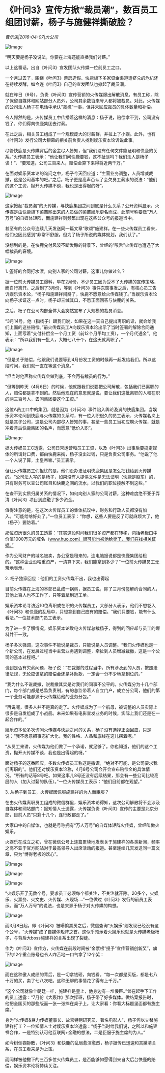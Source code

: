 # 《叶问3》宣传方掀“裁员潮”，数百员工组团讨薪，杨子与施健祥撕破脸？

*曹乐溪|2016-04-07|大公司*

![Image](http://static.ylzbl.com/uploads/ueditor/php/upload/image/20170913/1505297543604270.jpeg)

“明天要是杨子没说法，你要在上海还能直播我们讨薪。”

以上这番话，出自《叶问3》宣发团队火传媒一位前员工之口。

一个月过去了，围绕《叶问3》票房造假、快鹿旗下多家资金渠道遭挤兑的危机还在持续发酵，如今连《叶问3》自己的宣发团队也掀起了裁员潮。

就在昨日（6号），负责《叶问3》宣传营销的火传媒爆出解散消息，有员工称，除了保留自媒体和网站部分人员外，公司其余数百来号人都将被裁员。对此，火传媒的公司法人杨子在电话中承认“裁撤”一事，但并未回应裁员的具体数量和补偿。

令人愕然的是，火传媒员工中传播着这样的消息：杨子说，赔偿拿不到，公司没有钱了，你们得向快鹿集团去讨薪。

在此之后，相关员工组成了一个规模庞大的讨薪群，并拉上了小娱。此外，也有《叶问3》发行公司大银幕的相关前负责人找到娱乐资本论诉说此事。

尽管快鹿是火传媒背后的金主尽人皆知，但“我们没有任何文件能证明和快鹿的关系。”火传媒员工表示：“他让我们问快鹿要钱，这不扯淡吗？我们法人是杨子诶！”、“要知道，公司三百来人，赔偿金算下来得将近两千万。”

在面对娱乐资本论的询问之中，杨子今天回应道：“主营业务调整，人员增减裁撤，这是公司基本的吧。”之后，杨子更是高声否认了会欠员工薪水的说法：“他们的这个工资，抛开火传媒不谈，我也是出得起的呀”。

![Image](http://si1.go2yd.com/get-image/0GdwrBSlGN6)

这家掀起“裁员潮”的火传媒，与快鹿集团之间到底是什么关系？公开资料显示，火传媒是由快鹿旗下菜苗网出来的人员做的菜苗娱乐更名而成，此前号称要做“万人万号”的自媒体矩阵，而施建祥则频繁出现在这些公众号的报道当中。

甚至有的公众号连续几天发送同一篇文章“歌颂”施建祥。在一些火传媒员工看来，他们也因此感到“非常不舒服，但为了杨子所说的媒体规划，我们认了。”

没想到的是，在快鹿兑付风波不断发酵的背景下，曾经的“喉舌”火传媒也遭遇了大幅裁员的窘境。

![Image](http://si1.go2yd.com/get-image/0GdwrLgH560)

1. 签好的合同打水漂，向别人家的公司讨薪，这事儿你做过么？

据一位前火传媒员工爆料，早在2月份，不少员工因为受不了火传媒的宣传策略，而自行离开。之后到了3月份，等到《叶问3》事件东窗事发之后，有核心员工告诉娱乐资本论，“杨子和施建祥闹掰了，快鹿不愿意给火传媒钱了。”当娱乐资本论向杨子求证这一点时，杨子却三缄其口，不愿正面回答与快鹿的关系。

之后，杨子在公司内部全体大会突然宣布了大规模的裁员消息。

“3月14号，他（指杨子）跟我们说，如果在这一天自己提出离职的话，就会给我们上面的这些赔偿。”前火传媒员工A向娱乐资本论出示了当时签署的解除合同通知，上面写着“支付补偿金一个月工资（前12个月平均工资），一个月代通金”。他表示：“所以我们有一批人，大概七八十个，在这天就离职了。”

![Image](http://si1.go2yd.com/get-image/0Gdwr8t7q76)

“但是关于赔偿，他跟我们说要等到4月份发工资的时候再一起发给我们。所以这段时间，我们就一直在等这个消息。”

“但当时他声称火传媒会做到底，不会再有裁员的行为。”

“但等到昨天（4月6日）的时候，他就跟我们说要把公司解散，包括我们已离职的人，赔偿都是拿不到的。然后他现在的意思就是说，要让我们这批离职的人和在职的两三百号人，去问集团要这个工资。”

这位A员工口中的集团，就是因为《叶问3》事件陷入舆论漩涡的快鹿集团。当娱乐资本论问到快鹿与火传媒的关系时，有一位入职很久的员工表示，火传媒名义上就是其子公司，这是公司内部尽人皆知的事，甚至一些员工当初应聘火传媒，就是冲着背后快鹿集团的名声，而愿意“低价入职”。

![Image](http://si1.go2yd.com/get-image/0GdwrFbtY48)

据火传媒员工C透露，公司日常运营和员工工资，以及《叶问3》出事后要搞定媒体的所谓封口费，都由快鹿来掏，杨子没出过钱，只是负责公司事务。“他说了他一个人说了算，土皇帝嘛，”员工表示。

但让火传媒员工们担忧的是，他们没办法证明快鹿集团是怎么把钱给到火传媒的。“公司法人写的是杨子，如果没有人提供文件是无法证明（快鹿是股东）的，只有财务可以查公司账目和快鹿之间的流水，以我们的职位接触不到这些。”

在查不到实质归属关系的情况下，如何向别人家的公司讨薪，这种难度绝不亚于弄清《叶问3》项目到底融了多少资金。

值得注意的是，在这次火传媒员工的集体抗议中，财务和行政人员都没有加入。“可能给啥好处了。”一位员工表示：“你想，这些人要是反了可就麻烦大了，他（杨子）要防着。”

那位资历很久的员工透露：“其实这段时间我们很多资产都在转移，包括老板口中价值1000万元的域名（www.huo.com）很可能也被他给卖了，我们在找相关证据。”

作为公司财产的域名被卖，办公室是租来的，连电脑据说都是快鹿集团给租的。“这种企业没啥重资产，一清算下来，我们能拿到多少？”一位前火传媒员工无奈地表示。

2. 杨子独家回应：他们的工资火传媒不出，我也出得起

目前火传媒在上海的本部已乱成一锅粥，据员工说，除了三月份签解约合同的人，其他上百人也不工作了，只等着拿到退工单。

娱乐资本论寻访近10位离职或在职的火传媒员工，大部分人表示，他们不想卷入《叶问3》和快鹿的乱局中，只想拿到自己应有的赔偿。“我们只要钱，能有什么看法。”一位技术部门员工表示。

为了进一步了解情况，娱乐资本论致电火传媒总裁杨子，得到的回应却与员工的爆料并不一致。

杨子多次强调，这次事件不能说是裁员，只能说是人员调整。“我们火传媒也是一个新公司，在发展过程当中主营业务遇到调整，牵扯到人员增减裁撤，这是一个公司的基本过程吧。”

谈到是否有欠薪问题，杨子说：“在裁撤的过程当中，所有涉及到的人员，按照法律法规，无论应该拿的赔偿金还是补助款，一定会一分不少地拿到位的。”

“我为什么不说裁撤，说裁撤其实是对我们的同事不公平的。火传媒分为十几个部门，每个部门都是总监负责制，有的总监带着人自立门户，成立分公司，他们的第一个业务可能都源于火传媒给他的业务分包。”

“再说呢，很多人并不是真的走了。火传媒成为了一个航母，被调整的人员实际上很多是自发组成了小战舰。未来如果有电影宣发业务的时候，实际上我们还是在一起合作的。”

娱乐资本论多次询问火传媒与快鹿之间的关系，杨子没有选择正面回应，只是说：“我不愿意把事态扩大化，我的性格、人品和底线在这儿摆着呢。”

“从员工来讲，火传媒为他们做了一个承诺，就足够了。你也知道，他们的这个工资，抛开火传媒不谈，我也是出得起的呀。”

面对杨子的这番回应，多数火传媒员工称这是撒谎，“绝对不可能，是公司要求我们离职的”。他们还对娱乐资本论称，4月8号公司会开会宣布赔偿金的具体情况。“所有的话等8号吧。如果这事儿8号还没有后续结果，那会有一些公司比较高层的人（加入讨薪的队伍）。”一位火传媒员工表示：“他们目前都在观望。”

3. 从杨子到员工，火传媒因佩服施建祥的为人而臣服？

在由火传媒离职员工组成的微信群里，娱乐资本论得知，这次公司解散将不会涉及自媒体和网站部门：据知情人士透露，火传媒负责《叶问3》宣传的主要是北京分部，目前人员“只剩十几个，连行政都走了。”

大家口中的自媒体，也就是号称拥有“万人万号”的自媒体矩阵火传媒，曾经叫做火娱乐。

火娱乐在成立之初，曾在微信公号上连篇累牍地发表关于施建祥的各类新闻，频率之高不亚于官方网站对于最高领导人出席活动的报道。甚至连续几天发送同一篇文章，只为“博得老板的欢心”。

![Image](http://si1.go2yd.com/get-image/0GdwrEPO8jg)

![Image](http://si1.go2yd.com/get-image/0GdwrH59vsW)

![Image](http://si1.go2yd.com/get-image/0GdwrJNmN5U)

“火娱乐开了无数个号，要求员工必须每个都关注，不关注就开除。20多个，火娱乐、火票务、火文史、火传媒、火现场....”一位做过《叶问3》发行的前员工表示。而“万人万号”的说法，也是来源于杨子对火传媒的构想。

![Image](http://si1.go2yd.com/get-image/0GdwrJy0vkO)

而3月8日起，即《叶问3》被曝偷票房之后，微信查询“火娱乐”则发现已经没有这个公号，“火传媒”成了自媒体矩阵之首。这似乎预示着火娱乐也就是火传媒老板杨子，与背后大boss施建祥的关系出现了裂缝。

作为《叶问3》宣传方，火传媒在前段时间被“金票根”授予“宣传营销创新奖”，旗下的12个重点账号也令人咋舌地一口气拿了12个奖：

![Image](http://si1.go2yd.com/get-image/0GdwrMTONEm)

而在这种傲人成绩的背后，是一切拿钱砸，向钱看。“每一次都是买版，都是七八十万的买，卖了七八次吧。这种无聊的事情花了得有上千万。”

“这个公司就像个朝廷一样，施建祥是皇上，他身边有一堆佞臣。”曾在起手下工作的员工透露：“7月份《大轰炸》那次探班，杨子带了好多媒体。做结案报告时，他把全国买的那些版面一张一张摔在桌子上，让大家看：你看大标题里面都有施主席。”

身为“火传媒&巨力传媒董事长、故宫特聘研究员、著名电影人”，杨子何以甘替施建祥打工？一位知情人士对娱乐资本论透露：“杨子当时给我们说，之所以和施建祥合作，一是特别认可他互联网+金融的想法，二是臣服于施主席的为人。”

如今树倒猢狲散，《叶问3》和快鹿的乱局愈演愈烈，杨子据传已迅速和其撇清关系，在员工看来是为上策。

而同样被他撇下的三百多位火传媒员工，是否能够如愿得到来自大后台快鹿的赔偿，娱乐资本论将持续关注。

